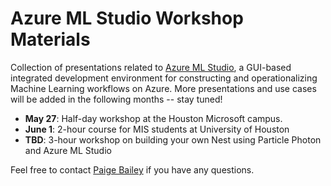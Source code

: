 # Azure ML Studio Workshop Materials
Collection of presentations related to [Azure ML Studio](https://studio.azureml.net/), a GUI-based integrated development environment for constructing and operationalizing Machine Learning workflows on Azure. More presentations and use cases will be added in the following months -- stay tuned!

* **May 27**: Half-day workshop at the Houston Microsoft campus.
* **June 1**: 2-hour course for MIS students at University of Houston
* **TBD**: 3-hour workshop on building your own Nest using Particle Photon and Azure ML Studio

Feel free to contact [Paige Bailey](mailto:dynamicwebpaige@gmail.com) if you have any questions.
